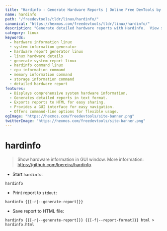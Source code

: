 ```yaml
---
title: "Hardinfo - Generate Hardware Reports | Online Free DevTools by Hexmos"
name: hardinfo
path: "/freedevtools/tldr/linux/hardinfo/"
canonical: "https://hexmos.com/freedevtools/tldr/linux/hardinfo/"
description: "Generate detailed hardware reports with Hardinfo.  View system information, including CPU, memory, and storage details, easily. Free online tool, no registration required."
category: linux
keywords:
  - hardware information linux
  - system information generator
  - hardware report generator linux
  - linux hardware details
  - generate system report linux
  - hardinfo command linux
  - cpu information command
  - memory information command
  - storage information command
  - detailed hardware report
features:
  - Displays comprehensive system hardware information.
  - Generates detailed reports in text format.
  - Exports reports to HTML for easy sharing.
  - Provides a GUI interface for easy navigation.
  - Offers command-line options for flexible usage.
ogImage: "https://hexmos.com/freedevtools/site-banner.png"
twitterImage: "https://hexmos.com/freedevtools/site-banner.png"
---
```


# hardinfo

> Show hardware information in GUI window.
> More information: <https://github.com/lpereira/hardinfo>.

- Start `hardinfo`:

`hardinfo`

- Print report to `stdout`:

`hardinfo {{[-r|--generate-report]}}`

- Save report to HTML file:

`hardinfo {{[-r|--generate-report]}} {{[-f|--report-format]}} html > hardinfo.html`
